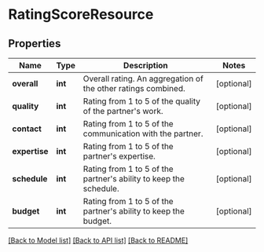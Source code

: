 # RatingScoreResource

## Properties
Name | Type | Description | Notes
------------ | ------------- | ------------- | -------------
**overall** | **int** | Overall rating. An aggregation of the other ratings combined. | [optional] 
**quality** | **int** | Rating from 1 to 5 of the quality of the partner&#39;s work. | [optional] 
**contact** | **int** | Rating from 1 to 5 of the communication with the partner. | [optional] 
**expertise** | **int** | Rating from 1 to 5 of the partner&#39;s expertise. | [optional] 
**schedule** | **int** | Rating from 1 to 5 of the partner&#39;s ability to keep the schedule. | [optional] 
**budget** | **int** | Rating from 1 to 5 of the partner&#39;s ability to keep the budget. | [optional] 

[[Back to Model list]](../README.md#documentation-for-models) [[Back to API list]](../README.md#documentation-for-api-endpoints) [[Back to README]](../README.md)


